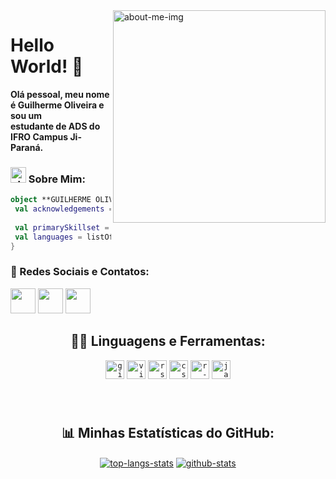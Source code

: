 <img align="right" width="340" src="https://user-images.githubusercontent.com/116320626/197283271-99674b22-1a90-4c3c-9ff7-3b77cf71cb29.png" alt="about-me-img">

# Hello World! 👋
**Olá pessoal, meu nome é Guilherme Oliveira e sou um \
estudante de ADS do IFRO Campus Ji-Paraná.**

### <img width="25" src="https://raw.github.com/elizarov/elizarov/master/about.png" alt="about-me-img"> Sobre Mim:

```kotlin
object **GUILHERME OLIVEIRA** {
 val acknowledgements = "ÁREA DE CONHECIMENTO"
 
 val primarySkillset = "ALGUMAS HABILIDADES"
 val languages = listOf("R", "CSharp", "Java")
}
```

### 💬 Redes Sociais e Contatos:

<div align="left">
<a href="mailto:gui321guilherme@gmail.com
"><img width="40" src="https://user-images.githubusercontent.com/116320626/197085004-f6f3d3b4-205d-4539-bd2b-77b3d19c6824.png"></a>
<a href="https://www.linkedin.com/in/guilherme-do-carmo-487978247/"><img width="40" src="https://user-images.githubusercontent.com/116320626/197084635-d16e2f8c-1976-4cc9-9b17-b99d99a81638.png"></a>
<a href="https://www.instagram.com/guilherme_oliveira43/"><img width="40" src="https://user-images.githubusercontent.com/116320626/197085397-1bd2610f-106f-4041-a3e6-79aa6ef872d5.png"></a>
</div>

<div align="center">

## 👨‍💻 Linguagens e Ferramentas:

<code><img height="30" src="https://cdn.jsdelivr.net/gh/devicons/devicon/icons/github/github-original.svg" alt="github-icon"></code>
<code><img height="30" src="https://cdn.jsdelivr.net/gh/devicons/devicon/icons/visualstudio/visualstudio-plain.svg" alt="visual-studio-icon"></code>
<code><img height="30" src="https://cdn.jsdelivr.net/gh/devicons/devicon/icons/rstudio/rstudio-original.svg" alt="rstudio-icon"></code>
<code><img height="30" src="https://cdn.jsdelivr.net/gh/devicons/devicon/icons/csharp/csharp-original.svg" alt="csharp-icon"></code>
<code><img height="30" src="https://cdn.jsdelivr.net/gh/devicons/devicon/icons/r/r-original.svg" alt="r-language-icon"></code>
<code><img height="30" src="https://cdn.jsdelivr.net/gh/devicons/devicon/icons/java/java-original.svg" alt="java-icon"></code>
</div>

###
&#8196; 

<div align="center">

## 📊 Minhas Estatísticas do GitHub:

<a href="https://github.com/Gurupreet">
  <img align="center" src="https://github-readme-stats.vercel.app/api/top-langs/?username=guilherme-oliveira-dev&theme=dark&hide_langs_below=1" alt="top-langs-stats"></a>

<a href="https://github.com/Gurupreet">
  <img align="center" src="https://github-readme-stats.vercel.app/api?username=guilherme-oliveira-dev&show_icons=true&theme=dark&line_height=27" alt="github-stats"></a>
</div>
